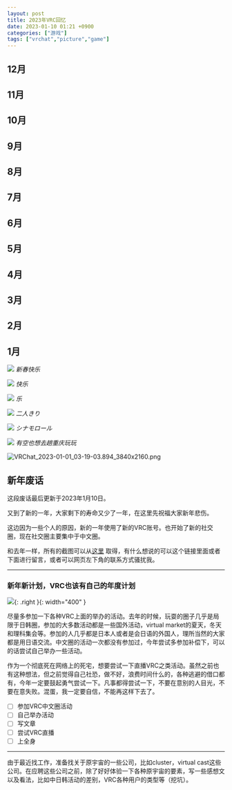 ```yaml
---
layout: post
title: 2023年VRC回忆
date: 2023-01-10 01:21 +0900
categories: ["游戏"]
tags: ["vrchat","picture","game"] 
---
```


## 12月

## 11月

## 10月

## 9月

## 8月

## 7月

## 6月

## 5月

## 4月

## 3月

## 2月

## 1月

![](https://vip2.loli.io/2023/01/22/wYynselVX6auDTz.png)
_新春快乐_

![](https://vip2.loli.io/2023/01/22/CqzcuoH5PSl8MsQ.png)
_快乐_

![](https://vip2.loli.io/2023/01/22/tye6bD1UNvZpHru.png)
_乐_

![](https://vip2.loli.io/2023/01/22/xHWdAjBLJ3kSyge.png)
_二人きり_

![](https://vip2.loli.io/2023/01/22/DOL8fZceQyNbKIo.png)
_シナモロール_

![](https://vip2.loli.io/2023/01/22/ejwI3PZJL2YVlW9.png)
_有空也想去趟重庆玩玩_

![VRChat_2023-01-01_03-19-03.894_3840x2160.png](https://vip2.loli.io/2023/01/10/Ju9x5dvKUQGhpql.png)

## 新年废话

这段废话最后更新于2023年1月10日。

又到了新的一年，大家剩下的寿命又少了一年，在这里先祝福大家新年悲伤。

这边因为一些个人的原因，新的一年使用了新的VRC账号。也开始了新的社交圈，现在社交圈主要集中于中文圈。

和去年一样，所有的截图可以从[这里](https://pan.baidu.com/s/1hfzRPnuXrwW3gFx1yft8gg?pwd=6666) 取得，有什么想说的可以这个链接里面或者下面进行留言，或者可以网页左下角的联系方式骚扰我。

---

### 新年新计划，VRC也该有自己的年度计划

![](https://vip2.loli.io/2023/01/10/iAGt8wQUeSqsbXN.png){: .right  }{: width="400" }

尽量多参加一下各种VRC上面的举办的活动。去年的时候，玩耍的圈子几乎是局限于日韩圈，参加的大多数活动都是一些国外活动，virtual market的夏天，冬天和理科集会等。参加的人几乎都是日本人或者是会日语的外国人，理所当然的大家都是用日语交流。中文圈的活动一次都没有参加过，今年尝试多参加补偿下，可以的话尝试自己举办一些活动。

作为一个彻底死在网络上的死宅，想要尝试一下直播VRC之类活动。虽然之前也有这种想法，但之前觉得自己社恐，做不好，浪费时间什么的，各种逃避的借口都有，今年一定要鼓起勇气尝试一下。凡事都得尝试一下，不要在意别的人目光，不要在意失败。混蛋，我一定要自信，不能再这样下去了。

- [ ] 参加VRC中文圈活动
- [ ] 自己举办活动
- [ ] 写文章
- [ ] 尝试VRC直播
- [ ] 上全身

---

由于最近找工作，准备找关于原宇宙的一些公司，比如cluster，virtual cast这些公司。在应聘这些公司之前，除了好好体验一下各种原宇宙的要素，写一些感想文以及看法，比如中日韩活动的差别，VRC各种用户的类型等（挖坑）。

